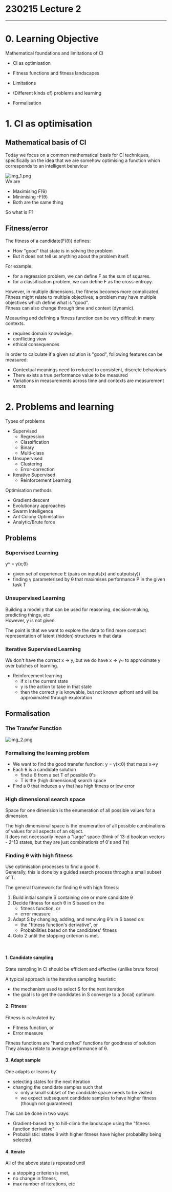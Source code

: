 # 230215 Lecture 2

---

# 0. Learning Objective
Mathematical foundations and limitations of CI
- CI as optimisation
- Fitness functions and fitness landscapes
- Limitations


- (Different kinds of) problems and learning
- Formalisation


# 1. CI as optimisation

## Mathematical basis of CI
Today we focus on a common mathematical basis for CI techniques, specifically on the idea that we are somehow
optimising a function which corresponds to an intelligent behaviour

![img_1.png](img_1.png)<br>
We are
- Maximising F(θ)
- Minimising -F(θ)
- Both are the same thing

So what is F?

## Fitness/error
The fitness of a candidate(F(θ)) defines:
- How "good" that state is in solving the problem
- But it does not tell us anything about the problem itself.

For example:
- for a regression problem, we can define F as the sum of squares.
- for a classification problem, we can define F as the cross-entropy.

However, in multiple dimensions, the fitness becomes more complicated.<br>
Fitness might relate to multiple objectives; a problem may have multiple objectives which define what is "good".<BR>
Fitness can also change through time and context (dynamic).

Measuring and defining a fitness function can be very difficult in many contexts.
- requires domain knowledge
- conflicting view
- ethical consequences

In order to calculate if a given solution is "good", following features can be measured:
- Contextual meanings need to reduced to consistent, discrete behaviours
- There exists a true performance value to be measured
- Variations in measurements across time and contexts are measurement errors


# 2. Problems and learning
Types of problems
- Supervised
  - Regression
  - Classification
  - Binary
  - Multi-class
- Unsupervised
  - Clustering
  - Error-correction
- Iterative Supervised
  - Reinforcement Learning

Optimisation methods
- Gradient descent
- Evolutionary approaches
- Swarm Intelligence
- Ant Colony Optimisation
- Analytic/Brute force

## Problems

### Supervised Learning
y^ = γ(x;θ)
- given set of experience E (pairs on inputs(x) and outputs(y))
- finding γ parameterised by θ that maximises performance P in the given task T

### Unsupervised Learning
Building a model γ that can be used for reasoning, decision-making, predicting things, etc
<BR> However, y is not given.

The point is that we want to explore the data to find more compact representation of latent (hidden) 
structures in that data 

### Iterative Supervised Learning
We don't have the correct x -> y, but we do have x -> y~ to approximate y over batches of learning.

- Reinforcement learning
  - if x is the current state
  - y is the action to take in that state
  - then the correct y is knowable, but not known upfront and will be approximated through exploration


## Formalisation

### The Transfer Function
![img_2.png](img_2.png)

### Formalising the learning problem
- We want to find the good transfer function: y = γ(x:θ) that maps x->y
- Each θ is a candidate solution
  - find a θ from a set T of possible θ's
  - T is the (high dimensional) search space
- Find a θ that induces a γ that has high fitness or low error

### High dimensional search space
Space for one dimension is the enumeration of all possible values for a dimension.

The high dimensional space is the enumeration of all possible combinations of values for all aspects of an object.
<BR> It does not necessarily mean a "large" space (think of 13-d boolean vectors - 2^13 states, but they are just combinations of 0's and 1's)

### Finding θ with high fitness
Use optimisation processes to find a good θ.<br>
Generally, this is done by a guided search process through a small subset of T.

The general framework for finding θ with high fitness:
1. Build initial sample S containing one or more candidate θ
2. Decide fitness for each θ in S based on the
   - fitness function, or
   - error measure
3. Adapt S by changing, adding, and removing θ's in S based on:
   - the "fitness function's derivative", or
   - Probabilities based on the candidates' fitness
4. Goto 2 until the stopping criterion is met.

<BR>

#### 1. Candidate sampling
State sampling in CI should be efficient and effective (unlike brute force)

A typical approach is the iterative sampling heuristic
- the mechanism used to select S for the next iteration
- the goal is to get the candidates in S converge to a (local) optimum.


#### 2. Fitness
Fitness is calculated by
- Fitness function, or
- Error measure

Fitness functions are "hand crafted" functions for goodness of solution<br>
They always relate to average performance of θ.


#### 3. Adapt sample
One adapts or learns by
- selecting states for the next iteration
- changing the candidate samples such that
  - only a small subset of the candidate space needs to be visited
  - we expect subsequent candidate samples to have higher fitness (though not guaranteed)

This can be done in two ways:
- Gradient-based: try to hill-climb the landscape using the "fitness function derivative"
- Probabilistic: states θ with higher fitness have higher probability being selected


#### 4. Iterate
All of the above state is repeated until
- a stopping criterion is met,
- no change in fitness,
- max number of iterations, etc